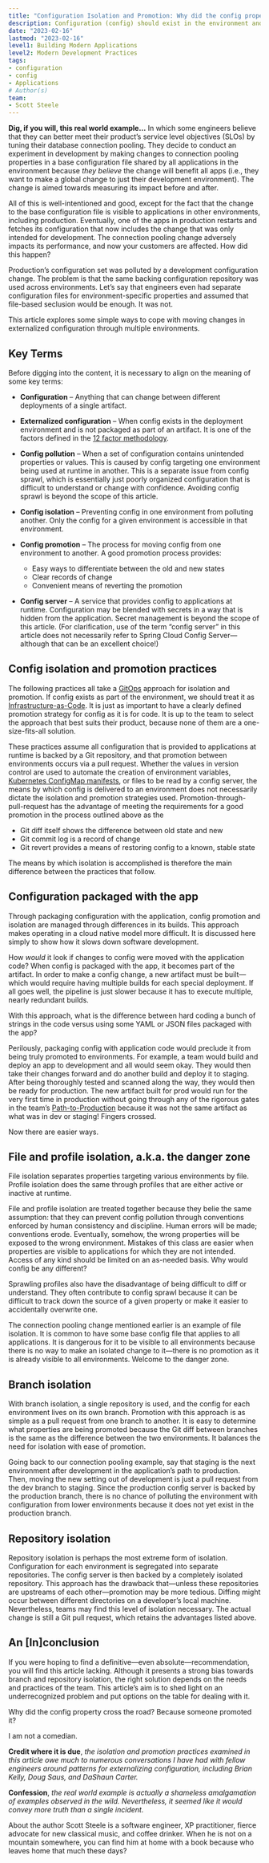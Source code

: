 ```yaml
---
title: "Configuration Isolation and Promotion: Why did the config property cross the road?"
description: Configuration (config) should exist in the environment and not be packaged with apps. Each build of an app is a single artifact that has many deployments in different environments. A deployment in one environment must have its config isolated from others to avoid config pollution. Teams need to determine a promotion strategy for moving config between environments.
date: "2023-02-16"
lastmod: "2023-02-16"
level1: Building Modern Applications
level2: Modern Development Practices
tags:
- configuration
- config
- Applications
# Author(s)
team:
- Scott Steele
---
```


**Dig, if you will, this real world example…** In which some engineers believe that they can better meet their product’s service level objectives (SLOs) by tuning their database connection pooling. They decide to conduct an experiment in development by making changes to connection pooling properties in a base configuration file shared by all applications in the environment because *they believe* the change will benefit all apps (i.e., they want to make a global change to just their development environment). The change is aimed towards measuring its impact before and after.

All of this is well-intentioned and good, except for the fact that the change to the base configuration file is visible to applications in other environments, including production. Eventually, one of the apps in production restarts and fetches its configuration that now includes the change that was only intended for development. The connection pooling change adversely impacts its performance, and now your customers are affected. How did this happen?

Production’s configuration set was polluted by a development configuration change. The problem is that the same backing configuration repository was used across environments. Let’s say that engineers even had separate configuration files for environment-specific properties and assumed that file-based seclusion would be enough. It was not.

This article explores some simple ways to cope with moving changes in externalized configuration through multiple environments.

## Key Terms

Before digging into the content, it is necessary to align on the meaning of some key terms:

- **Configuration** – Anything that can change between different deployments of a single artifact.

- **Externalized configuration** – When config exists in the deployment environment and is not packaged as part of an artifact. It is one of the factors defined in the [12 factor methodology](https://12factor.net/config).

- **Config pollution** – When a set of configuration contains unintended properties or values. This is caused by config targeting one environment being used at runtime in another. This is a separate issue from config sprawl, which is essentially just poorly organized configuration that is difficult to understand or change with confidence. Avoiding config sprawl is beyond the scope of this article.

- **Config isolation** – Preventing config in one environment from polluting another. Only the config for a given environment is accessible in that environment.

- **Config promotion** – The process for moving config from one environment to another. A good promotion process provides:
  - Easy ways to differentiate between the old and new states
  - Clear records of change
  - Convenient means of reverting the promotion

- **Config server** – A service that provides config to applications at runtime. Configuration may be blended with secrets in a way that is hidden from the application. Secret management is beyond the scope of this article. (For clarification, use of the term “config server” in this article does not necessarily refer to Spring Cloud Config Server—although that can be an excellent choice!)

## Config isolation and promotion practices

The following practices all take a [GitOps](https://tanzu.vmware.com/gitops) approach for isolation and promotion. If config exists as part of the environment, we should treat it as [Infrastructure-as-Code](https://www.vmware.com/topics/glossary/content/infrastructure-as-code.html). It is just as important to have a clearly defined promotion strategy for config as it is for code. It is up to the team to select the approach that best suits their product, because none of them are a one-size-fits-all solution.

These practices assume all configuration that is provided to applications at runtime is backed by a Git repository, and that promotion between environments occurs via a pull request. Whether the values in version control are used to automate the creation of environment variables, [Kubernetes ConfigMap manifests](https://tanzu.vmware.com/developer/guides/app-enhancements-externalizing-configuration/), or files to be read by a config server, the means by which config is delivered to an environment does not necessarily dictate the isolation and promotion strategies used. Promotion-through-pull-request has the advantage of meeting the requirements for a good promotion in the process outlined above as the

- Git diff itself shows the difference between old state and new
- Git commit log is a record of change
- Git revert provides a means of restoring config to a known, stable state

The means by which isolation is accomplished is therefore the main difference between the practices that follow.

## Configuration packaged with the app

Through packaging configuration with the application, config promotion and isolation are managed through differences in its builds. This approach makes operating in a cloud native model more difficult. It is discussed here simply to show how it slows down software development.

How *would* it look if changes to config were moved with the application code?
When config is packaged with the app, it becomes part of the artifact. In order to make a config change, a new artifact must be built—which would require having multiple builds for each special deployment. If all goes well, the pipeline is just slower because it has to execute multiple, nearly redundant builds.

With this approach, what is the difference between hard coding a bunch of strings in the code versus using some YAML or JSON files packaged with the app?

Perilously, packaging config with application code would preclude it from being truly promoted to environments. For example, a team would build and deploy an app to development and all would seem okay. They would then take their changes forward and do another build and deploy it to staging. After being thoroughly tested and scanned along the way, they would then be ready for production. The new artifact built for prod would run for the very first time in production without going through any of the rigorous gates in the team’s [Path-to-Production](https://tanzu.vmware.com/developer/practices/path-to-production-mapping/) because it was not the same artifact as what was in dev or staging! Fingers crossed.

Now there are easier ways.

## File and profile isolation, a.k.a. the danger zone

File isolation separates properties targeting various environments by file. Profile isolation does the same through profiles that are either active or inactive at runtime.

File and profile isolation are treated together because they belie the same assumption: that they can prevent config pollution through conventions enforced by human consistency and discipline. Human errors will be made; conventions erode. Eventually, somehow, the wrong properties will be exposed to the wrong environment. Mistakes of this class are easier when properties are visible to applications for which they are not intended. Access of any kind should be limited on an as-needed basis. Why would config be any different?

Sprawling profiles also have the disadvantage of being difficult to diff or understand. They often contribute to config sprawl because it can be difficult to track down the source of a given property or make it easier to accidentally overwrite one.

The connection pooling change mentioned earlier is an example of file isolation. It is common to have some base config file that applies to all applications. It is dangerous for it to be visible to all environments because there is no way to make an isolated change to it—there is no promotion as it is already visible to all environments. Welcome to the danger zone.

## Branch isolation

With branch isolation, a single repository is used, and the config for each environment lives on its own branch. Promotion with this approach is as simple as a pull request from one branch to another. It is easy to determine what properties are being promoted because the Git diff between branches is the same as the difference between the two environments. It balances the need for isolation with ease of promotion.

Going back to our connection pooling example, say that staging is the next environment after development in the application’s path to production. Then, moving the new setting out of development is just a pull request from the dev branch to staging. Since the production config server is backed by the production branch, there is no chance of polluting the environment with configuration from lower environments because it does not yet exist in the production branch.

## Repository isolation

Repository isolation is perhaps the most extreme form of isolation. Configuration for each environment is segregated into separate repositories. The config server is then backed by a completely isolated repository. This approach has the drawback that—unless these repositories are upstreams of each other—promotion may be more tedious. Diffing might occur between different directories on a developer’s local machine. Nevertheless, teams may find this level of isolation necessary. The actual change is still a Git pull request, which retains the advantages listed above.

## An \[In\]conclusion

If you were hoping to find a definitive—even absolute—recommendation, you will find this article lacking. Although it presents a strong bias towards branch and repository isolation, the right solution depends on the needs and practices of the team. This article’s aim is to shed light on an underrecognized problem and put options on the table for dealing with it.

Why did the config property cross the road? Because someone promoted it?

I am not a comedian.

**Credit where it is due**, *the isolation and promotion practices examined in this article owe much to numerous conversations I have had with fellow engineers around patterns for externalizing configuration, including Brian Kelly, Doug Saus, and DaShaun Carter.*

**Confession**, *the real world example is actually a shameless amalgamation of examples observed in the wild. Nevertheless, it seemed like it would convey more truth than a single incident.*

About the author
Scott Steele is a software engineer, XP practitioner, fierce advocate for new classical music, and coffee drinker. When he is not on a mountain somewhere, you can find him at home with a book because who leaves home that much these days?
